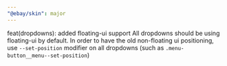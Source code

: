 ```yaml
---
"@ebay/skin": major
---
```


feat(dropdowns): added floating-ui support
All dropdowns should be using floating-ui by default. In order to have the old non-floating ui positioning, use `--set-position` modifier on all dropdowns (such as `.menu-button__menu--set-position`)

